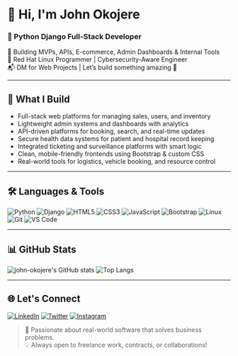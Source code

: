 # 👋 Hi, I'm John Okojere

### 🐍 Python Django Full-Stack Developer  
🔧 Building MVPs, APIs, E-commerce, Admin Dashboards & Internal Tools  
🐧 Red Hat Linux Programmer | Cybersecurity-Aware Engineer  
📬 DM for Web Projects | Let’s build something amazing 🚀

---

## 💼 What I Build

- Full-stack web platforms for managing sales, users, and inventory  
- Lightweight admin systems and dashboards with analytics  
- API-driven platforms for booking, search, and real-time updates  
- Secure health data systems for patient and hospital record keeping  
- Integrated ticketing and surveillance platforms with smart logic  
- Clean, mobile-friendly frontends using Bootstrap & custom CSS  
- Real-world tools for logistics, vehicle booking, and resource control

---

## 🛠️ Languages & Tools

![Python](https://img.shields.io/badge/-Python-333?style=flat&logo=python)
![Django](https://img.shields.io/badge/-Django-092E20?style=flat&logo=django)
![HTML5](https://img.shields.io/badge/-HTML5-E34F26?style=flat&logo=html5)
![CSS3](https://img.shields.io/badge/-CSS3-1572B6?style=flat&logo=css3)
![JavaScript](https://img.shields.io/badge/-JavaScript-black?style=flat&logo=javascript)
![Bootstrap](https://img.shields.io/badge/-Bootstrap-563D7C?style=flat&logo=bootstrap)
![Linux](https://img.shields.io/badge/-Red%20Hat%20Linux-E00?style=flat&logo=redhat)
![Git](https://img.shields.io/badge/-Git-F05032?style=flat&logo=git)
![VS Code](https://img.shields.io/badge/-VS%20Code-007ACC?style=flat&logo=visual-studio-code)

---

## 📊 GitHub Stats

![john-okojere's GitHub stats](https://github-readme-stats.vercel.app/api?username=john-okojere&show_icons=true&theme=radical)
![Top Langs](https://github-readme-stats.vercel.app/api/top-langs/?username=john-okojere&layout=compact&theme=radical)

---

## 🌐 Let's Connect

[![LinkedIn](https://img.shields.io/badge/-LinkedIn-blue?style=flat&logo=linkedin)](https://linkedin.com/in/yourusername)
[![Twitter](https://img.shields.io/badge/-Twitter-1DA1F2?style=flat&logo=twitter)](https://twitter.com/yourusername)
[![Instagram](https://img.shields.io/badge/-Instagram-E4405F?style=flat&logo=instagram)](https://instagram.com/yourusername)

> 💬 Passionate about real-world software that solves business problems.  
> 💡 Always open to freelance work, contracts, or collaborations!

